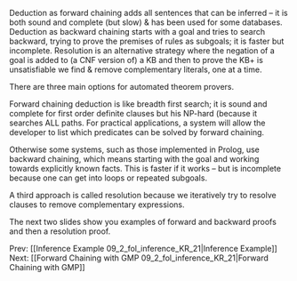 ﻿Deduction as forward chaining adds all sentences that can be inferred – it is both sound and complete (but slow) & has been used for some databases.
Deduction as backward chaining starts with a goal and tries to search backward, trying to prove the premises of rules as subgoals; it is faster but incomplete.
Resolution is an alternative strategy where the negation of a goal is added to (a CNF version of) a KB and then to prove the KB+ is unsatisfiable we find & remove complementary literals, one at a time.

There are three main options for automated theorem provers.

Forward chaining  deduction is like breadth first search; it is  sound and complete for first order definite clauses but his NP-hard (because it searches ALL paths. For practical applications, a system will allow the developer to list which predicates can be solved by forward chaining.

Otherwise some systems, such as those implemented in Prolog, use backward chaining, which means starting with the goal and working towards explicitly known facts.  This is faster if it works – but is incomplete because one can get into loops or repeated subgoals.

A third approach is called resolution because we iteratively try to resolve clauses  to remove complementary expressions.

The next two slides show you examples of forward and backward proofs and then a resolution proof.



Prev: [[Inference Example 09_2_fol_inference_KR_21|Inference Example]]
Next: [[Forward Chaining with GMP 09_2_fol_inference_KR_21|Forward Chaining with GMP]]